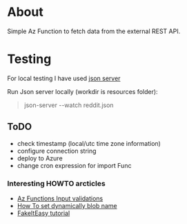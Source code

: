 # About

Simple Az Function to fetch data from the external REST API.

# Testing 

For local testing I have used [json server](https://www.npmjs.com/package/json-server)

Run Json server locally (workdir is resources folder): 
>json-server --watch reddit.json

## ToDO

- check timestamp (local/utc time zone information) 
- configure connection string 
- deploy to Azure 
- change cron expression for import Func 

### Interesting HOWTO arcticles

- [Az Functions Input validations](https://www.tomfaltesek.com/azure-functions-input-validation/)
- [How To set dynamically blob name](https://www.davidguida.net/how-to-dynamically-set-blob-name-in-an-azure-function/)
- [FakeItEasy tutorial](https://techmindfactory.com/Easy-mocking-in-C-code-with-FakeItEasy-library/) 
